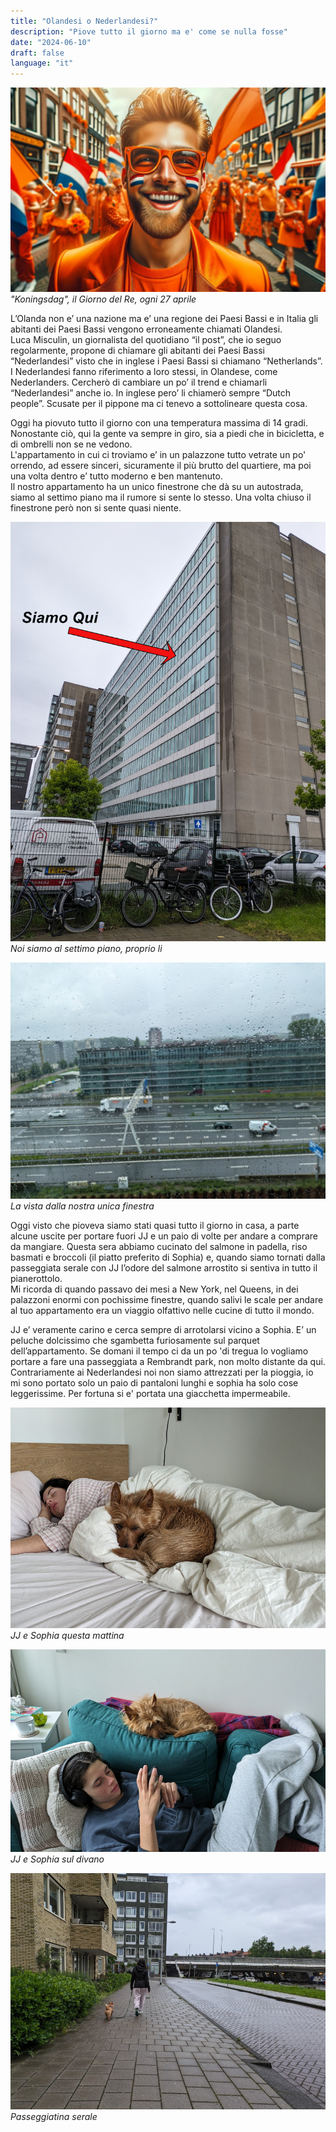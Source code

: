 ```yaml
---
title: "Olandesi o Nederlandesi?"
description: "Piove tutto il giorno ma e' come se nulla fosse"
date: "2024-06-10"
draft: false
language: "it"
---
```


![Un ragazzo sorride durante il kings day](../../../../assets/images/post-5/pic-1.jpg)
_"Koningsdag", il Giorno del Re, ogni 27 aprile_

L’Olanda non e’ una nazione ma e’ una regione dei Paesi Bassi e in Italia gli abitanti dei Paesi Bassi vengono erroneamente chiamati Olandesi.\
Luca Misculin, un giornalista del quotidiano “il post”, che io seguo regolarmente, propone di chiamare gli abitanti dei Paesi Bassi “Nederlandesi” visto che in inglese i Paesi Bassi si chiamano “Netherlands”.\
I Nederlandesi fanno riferimento a loro stessi, in Olandese, come Nederlanders.
Cercherò di cambiare un po’ il trend e chiamarli “Nederlandesi” anche io. In inglese pero’ li chiamerò sempre “Dutch people”.
Scusate per il pippone ma ci tenevo a sottolineare questa cosa.

Oggi ha piovuto tutto il giorno con una temperatura massima di 14 gradi. Nonostante ciò, qui la gente va sempre in giro, sia a piedi che in bicicletta, e di ombrelli non se ne vedono.\
L'appartamento in cui ci troviamo e’ in un palazzone tutto vetrate un po' orrendo, ad essere sinceri, sicuramente il più brutto del quartiere, ma poi una volta dentro e’ tutto moderno e ben mantenuto.\
Il nostro appartamento ha un unico finestrone che dà su un autostrada, siamo al settimo piano ma il rumore si sente lo stesso. Una volta chiuso il finestrone però non si sente quasi niente.

![Un grosso palazzo tutto a vetri](../../../../assets/images/post-5/pic-2.jpg)
_Noi siamo al settimo piano, proprio li_

![Vista sull'autostada](../../../../assets/images/post-5/pic-3.jpg)
_La vista dalla nostra unica finestra_

Oggi visto che pioveva siamo stati quasi tutto il giorno in casa, a parte alcune uscite per portare fuori JJ e un paio di volte per andare a comprare da mangiare.
Questa sera abbiamo cucinato del salmone in padella, riso basmati e broccoli (il piatto preferito di Sophia) e, quando siamo tornati dalla passeggiata serale con JJ l’odore del salmone arrostito si sentiva in tutto il pianerottolo.\
Mi ricorda di quando passavo dei mesi a New York, nel Queens, in dei palazzoni enormi con pochissime finestre, quando salivi le scale per andare al tuo appartamento era un viaggio olfattivo nelle cucine di tutto il mondo.

JJ e’ veramente carino e cerca sempre di arrotolarsi vicino a Sophia. E’ un peluche dolcissimo che sgambetta furiosamente sul parquet dell’appartamento.
Se domani il tempo ci da un po 'di tregua lo vogliamo portare a fare una passeggiata a Rembrandt park, non molto distante da qui.\
Contrariamente ai Nederlandesi noi non siamo attrezzati per la pioggia, io mi sono portato solo un paio di pantaloni lunghi e sophia ha solo cose leggerissime. Per fortuna si e' portata una giacchetta impermeabile.

![Sophia dorme con a fianco JJ](../../../../assets/images/post-5/pic-4.jpg)
_JJ e Sophia questa mattina_

![Sophia sul divano con a fianco JJ](../../../../assets/images/post-5/pic-5.jpg)
_JJ e Sophia sul divano_

![Sophia cammina con JJ](../../../../assets/images/post-5/pic-6.jpg)
_Passeggiatina serale_
